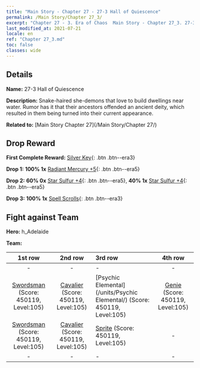 ```yaml
---
title: "Main Story - Chapter 27 - 27-3 Hall of Quiescence"
permalink: /Main Story/Chapter 27_3/
excerpt: "Chapter 27 - 3. Era of Chaos  Main Story - Chapter 27_3. 27-3 Hall of Quiescence"
last_modified_at: 2021-07-21
locale: en
ref: "Chapter 27_3.md"
toc: false
classes: wide
---
```


## Details

 **Name:** 27-3 Hall of Quiescence

 **Description:** Snake-haired she-demons that love to build dwellings near water. Rumor has it that their ancestors offended an ancient deity, which resulted in them being turned into their current appearance.

 **Related to:** [Main Story Chapter 27](/Main Story/Chapter 27/)

## Drop Reward

 **First Complete Reward:** [Silver Key](/Items/con_693/){: .btn .btn--era3}

 **Drop 1:** **100% 1x** [Radiant Mercury +5](/Items/mat_98/){: .btn .btn--era5}

 **Drop 2:** **60% 0x** [Star Sulfur +4](/Items/mat_92/){: .btn .btn--era5}, **40% 1x** [Star Sulfur +4](/Items/mat_92/){: .btn .btn--era5}

 **Drop 3:** **100% 1x** [Spell Scrolls](/Items/con_694/){: .btn .btn--era3}


## Fight against Team
 **Hero:** h_Adelaide

 **Team:**


  | 1st row | 2nd row | 3rd row | 4th row |
  |:----:|:----:|:----|:----:|
  | - | - | - | - |
  | [Swordsman](/units/Swordsman/) (Score: 450119, Level:105)  | [Cavalier](/units/Cavalier/) (Score: 450119, Level:105)  | [Psychic Elemental](/units/Psychic Elemental/) (Score: 450119, Level:105)  | [Genie](/units/Genie/) (Score: 450119, Level:105)  |
  | [Swordsman](/units/Swordsman/) (Score: 450119, Level:105)  | [Cavalier](/units/Cavalier/) (Score: 450119, Level:105)  | [Sprite](/units/Sprite/) (Score: 450119, Level:105)  | - |
  | - | - | - | - |



